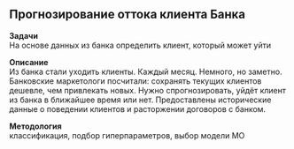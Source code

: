 ## Прогнозирование оттока клиента Банка
   
**Задачи**   
На основе данных из банка определить клиент, который может уйти
   
**Описание**   
Из банка стали уходить клиенты. Каждый месяц. Немного, но заметно. Банковские маркетологи посчитали: сохранять текущих клиентов дешевле, чем привлекать новых.
Нужно спрогнозировать, уйдёт клиент из банка в ближайшее время или нет. Предоставлены исторические данные о поведении клиентов и расторжении договоров с банком.
   
**Методология**   
классификация, подбор гиперпараметров, выбор модели МО
